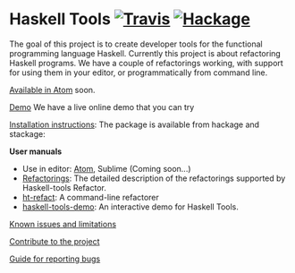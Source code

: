 # Haskell Tools [![Travis](https://img.shields.io/travis/haskell-tools/haskell-tools/master.svg)](https://travis-ci.org/haskell-tools/haskell-tools) [![Hackage](https://img.shields.io/hackage/v/haskell-tools-ast.svg)](http://hackage.haskell.org/package/haskell-tools-ast)

The goal of this project is to create developer tools for the functional programming language Haskell. Currently this project is about refactoring Haskell programs. We have a couple of refactorings working, with support for using them in your editor, or programmatically from command line.

[Available in Atom](https://github.com/nboldi/haskell-tools-atom) soon.

[Demo](http://haskelltools.org) We have a live online demo that you can try

[Installation instructions](documentation/installation.md): The package is available from hackage and stackage: 

**User manuals**
   - Use in editor: [Atom](https://github.com/nboldi/haskell-tools-atom/blob/master/documentation/user-manual.md), Sublime (Coming soon...)
   - [Refactorings](documentation/refactorings.md): The detailed description of the refactorings supported by Haskell-tools Refactor.
   - [ht-refact](documentation/ht-refact.md): A command-line refactorer
   - [haskell-tools-demo](documentation/haskell-tools-demo.md): An interactive demo for Haskell Tools.

[Known issues and limitations](documentation/limitations.md)

[Contribute to the project](documentation/contribute.md)

[Guide for reporting bugs](documentation/report-bugs.md)
